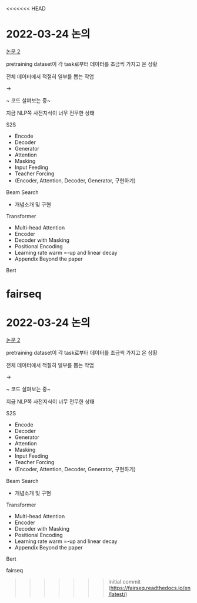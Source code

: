 <<<<<<< HEAD

2022-03-24 논의
===

[논문 2](https://arxiv.org/pdf/2202.03052v1.pdf)

pretraining dataset이 각 task로부터 데이터를 조금씩 가지고 온 상황

전체 데이터에서 적절히 일부를 뽑는 작업

->

~ 코드 살펴보는 중~

지금 NLP쪽 사전지식이 너무 전무한 상태

S2S
 - Encode
 - Decoder
 - Generator
 - Attention
 - Masking
 - Input Feeding
 - Teacher Forcing
 - (Encoder, Attention, Decoder, Generator, 구현하기)

Beam Search
 - 개념소개 및 구현

Transformer
 - Multi-head Attention
 - Encoder
 - Decoder with Masking
 - Positional Encoding
 - Learning rate warm =-up and linear decay
 - Appendix Beyond the paper

Bert

fairseq
=======

2022-03-24 논의
===

[논문 2](https://arxiv.org/pdf/2202.03052v1.pdf)

pretraining dataset이 각 task로부터 데이터를 조금씩 가지고 온 상황

전체 데이터에서 적절히 일부를 뽑는 작업

->

~ 코드 살펴보는 중~

지금 NLP쪽 사전지식이 너무 전무한 상태

S2S
 - Encode
 - Decoder
 - Generator
 - Attention
 - Masking
 - Input Feeding
 - Teacher Forcing
 - (Encoder, Attention, Decoder, Generator, 구현하기)

Beam Search
 - 개념소개 및 구현

Transformer
 - Multi-head Attention
 - Encoder
 - Decoder with Masking
 - Positional Encoding
 - Learning rate warm =-up and linear decay
 - Appendix Beyond the paper

Bert

fairseq
>>>>>>> initial commit
(https://fairseq.readthedocs.io/en/latest/)
